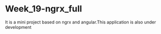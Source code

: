 # Week_19-ngrx_full
It is a mini project based on ngrx and angular.This application is also under development 
